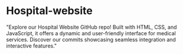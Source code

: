 # Hospital-website
 "Explore our Hospital Website GitHub repo! Built with HTML, CSS, and JavaScript, it offers a dynamic and user-friendly interface for medical services. Discover our commits showcasing seamless integration and interactive features."
